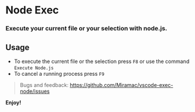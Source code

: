 # Node Exec
### Execute your current file or your selection with node.js.

## Usage
* To execute the current file or the selection press `F8` or use the command `Execute Node.js`
* To cancel a running process press `F9`

> Bugs and feedback: https://github.com/Miramac/vscode-exec-node/issues

**Enjoy!**